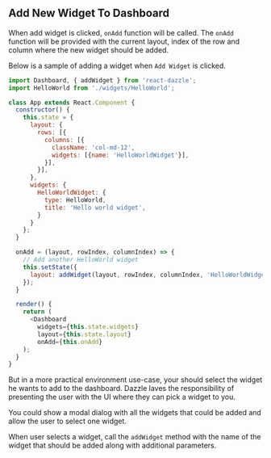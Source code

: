 ## Add New Widget To Dashboard
When add widget is clicked, `onAdd` function will be called. The `onAdd` function will be provided with the current layout, index of the row and column where the new widget should be added.

Below is a sample of adding a widget when `Add Widget` is clicked.

```javascript
import Dashboard, { addWidget } from 'react-dazzle';
import HelloWorld from './widgets/HelloWorld';

class App extends React.Component {
  constructor() {
    this.state = {
      layout: {
        rows: [{
          columns: [{
            className: 'col-md-12',
            widgets: [{name: 'HelloWorldWidget'}],
          }],
        }],
      },
      widgets: {
        HelloWorldWidget: {
          type: HelloWorld,
          title: 'Hello world widget',
        }
      }
    };
  }

  onAdd = (layout, rowIndex, columnIndex) => {
    // Add another HelloWorld widget
    this.setState({
      layout: addWidget(layout, rowIndex, columnIndex, 'HelloWorldWidget'),
    });
  }

  render() {
    return (
      <Dashboard
        widgets={this.state.widgets}
        layout={this.state.layout}
        onAdd={this.onAdd}        
    );
  }
}
```

But in a more practical environment use-case, your should select the widget he wants to add to the dashboard. Dazzle laves the responsibility of presenting the user with the UI where they can pick a widget to you.

You could show a modal dialog with all the widgets that could be added and allow the user to select one widget.

When user selects a widget, call the `addWidget` method with the name of the widget that should be added along with additional parameters.
